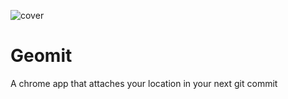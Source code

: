 ![cover](https://raw.github.com/jjperezaguinaga/Geomit/master/assets/cover.png)

Geomit
======

A chrome app that attaches your location in your next git commit